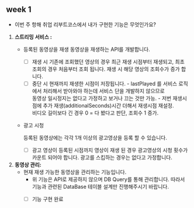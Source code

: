 ## week 1
- 이번 주 항해 취업 리부트코스에서 내가 구현한 기능은 무엇인가요?
1. **스트리밍 서비스 :** 
    - 등록된 동영상을 재생
    동영상을 재생하는 API를 개발합니다.
        - [ ]  재생 시 기존에 조회했던 영상의 경우 최근 재생 시점부터 재생되고, 최초 조회의 경우 처음부터 조회 됩니다. 재생 시 해당 영상의 조회수가 증가 합니다.
        - [ ]  중단 시 현재까지 재생한 시점이 저장됩니다.
          - lastPlayed 를 서비스 로직에서 처리해서 받아와야 하는데 서비스 단을 개발하지 않으므로</br>
            동영상 일시정지는 없다고 가정하고 보거나 끄는 것만 가능.
          - 저번 재생시점에 추가 재생(additionalSeconds)시간 더해서 재생시점 재설정.</br>
            비디오 길이보다 긴 경우 0 = 다 봤다고 판단, 조회수 1 증가.
    - 광고 시청
        
        등록된 동영상에는 각각 1개 이상의 광고영상을 등록 할 수 있습니다.
        - [ ]  광고 영상이 등록된 시점까지 영상이 재생 된 경우 광고영상의 시청 횟수가 카운트 되어야 합니다. 광고를 스킵하는 경우는 없다고 가정합니다.
    
2. **동영상 관리:** 
    - 현재 재생 가능한 동영상을 관리하는 기능입니다.
        - 위 기능은 API로 제공하지 않으며 DB Query를 통해 관리합니다. 따라서 기능과 관련된 DataBase 테이블 설계만 진행해주시기 바랍니다.
        - [ ]  기능 구현 완료
      
